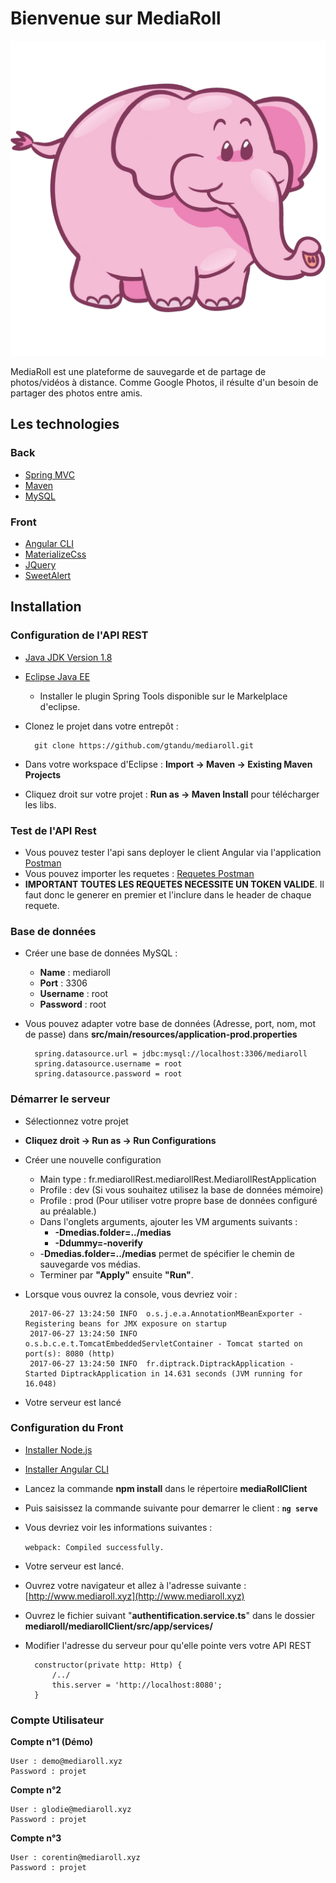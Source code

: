 # Bienvenue sur MediaRoll

![MediaRoll Logo](https://github.com/gtandu/mediaroll/blob/master/mediarollClient/src/assets/img/icon.png)

MediaRoll est une plateforme de sauvegarde et de partage de photos/vidéos à distance.
Comme Google Photos, il résulte d'un besoin de partager des photos entre amis.

##  Les technologies

### Back

* [Spring MVC](https://spring.io/)
* [Maven](https://maven.apache.org/)
* [MySQL](https://www.mysql.com/fr/)

### Front
* [Angular CLI](https://cli.angular.io/)
* [MaterializeCss](http://materializecss.com/)
* [JQuery](https://jquery.com/)
* [SweetAlert](http://t4t5.github.io/sweetalert/)

## Installation

### Configuration de l'API REST

* [Java JDK Version 1.8](http://www.oracle.com/technetwork/pt/java/javase/downloads/jdk8-downloads-2133151.html)
* [Eclipse Java EE](http://www.eclipse.org/downloads/packages/eclipse-ide-java-ee-developers/keplersr2)
	* Installer le plugin Spring Tools disponible sur le Markelplace d'eclipse.
* Clonez le projet dans votre entrepôt :

		git clone https://github.com/gtandu/mediaroll.git
* Dans votre workspace d'Eclipse : **Import -> Maven -> Existing Maven Projects**
* Cliquez droit sur votre projet : **Run as -> Maven Install** pour télécharger les libs.

### Test de l'API Rest

* Vous pouvez tester l'api sans deployer le client Angular via l'application [Postman](https://www.getpostman.com/)
* Vous pouvez importer les requetes :  [Requetes Postman](https://www.getpostman.com/collections/bb595da6078e2c677d69)
* **IMPORTANT TOUTES LES REQUETES NECESSITE UN TOKEN VALIDE**. Il faut donc le generer en premier et l'inclure dans le header de chaque requete. 

### Base de données

* Créer une base de données MySQL :
	* **Name** :  mediaroll
	* **Port** : 3306
	* **Username** : root
	* **Password** : root

* Vous pouvez adapter votre base de données (Adresse, port, nom, mot de passe) dans **src/main/resources/application-prod.properties**

		spring.datasource.url = jdbc:mysql://localhost:3306/mediaroll
		spring.datasource.username = root
		spring.datasource.password = root	
			
				
### Démarrer le serveur
* Sélectionnez votre projet
*  **Cliquez droit -> Run as -> Run Configurations**
*  Créer une nouvelle configuration
	* Main type : fr.mediarollRest.mediarollRest.MediarollRestApplication
	* Profile : dev (Si vous souhaitez utilisez la base de données mémoire)
	* Profile : prod (Pour utiliser votre propre base de données configuré au préalable.)
	* Dans l'onglets arguments, ajouter les VM arguments suivants :
		* **-Dmedias.folder=../medias**
		* **-Ddummy=-noverify**
	* -**Dmedias.folder=../medias** permet de spécifier le chemin de sauvegarde vos médias.
	* Terminer par **"Apply"** ensuite **"Run"**. 
*  Lorsque vous ouvrez la console, vous devriez voir  :

		2017-06-27 13:24:50 INFO  o.s.j.e.a.AnnotationMBeanExporter - Registering beans for JMX exposure on startup
		2017-06-27 13:24:50 INFO  o.s.b.c.e.t.TomcatEmbeddedServletContainer - Tomcat started on port(s): 8080 (http)
		2017-06-27 13:24:50 INFO  fr.diptrack.DiptrackApplication - Started DiptrackApplication in 14.631 seconds (JVM running for 16.048)
			
*  Votre serveur est lancé

### Configuration du Front

* [Installer Node.js](https://nodejs.org/en/)
* [Installer Angular CLI](https://cli.angular.io/)
* Lancez la commande **npm install** dans le répertoire **mediaRollClient**
* Puis saisissez la commande suivante pour demarrer le client :
**`ng serve`** 
* Vous devriez voir les informations suivantes :

	`webpack: Compiled successfully.`
      
* Votre serveur est lancé.
* Ouvrez votre navigateur et allez à l'adresse suivante : [http://www.mediaroll.xyz](http://www.mediaroll.xyz)
* Ouvrez le fichier suivant "**authentification.service.ts**" dans le dossier **mediaroll/mediarollClient/src/app/services/**
* Modifier l'adresse du serveur pour qu'elle pointe vers votre API REST

		constructor(private http: Http) {
			/../
        	this.server = 'http://localhost:8080';
        }

### Compte Utilisateur

**Compte n°1 (Démo)**

	User : demo@mediaroll.xyz
	Password : projet

**Compte n°2**

	User : glodie@mediaroll.xyz
	Password : projet

**Compte n°3**

	User : corentin@mediaroll.xyz
	Password : projet



